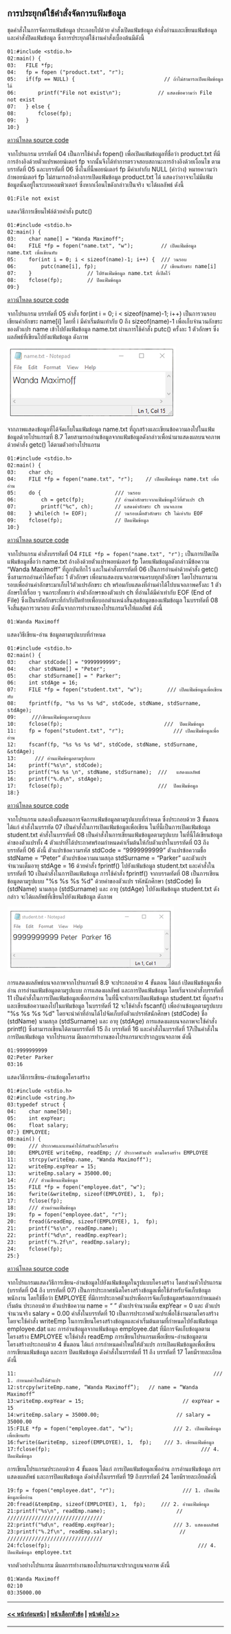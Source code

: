 ## การประยุกต์ใช้คำสั่งจัดการแฟ้มข้อมูล

ชุดคำสั่งในการจัดการแฟ้มข้อมูล ประกอบไปด้วย คำสั่งเปิดแฟ้มข้อมูล คำสั่งอ่านและเขียนแฟ้มข้อมูล และคำสั่งปิดแฟ้มข้อมูล ซึ่งการประยุกต์ใช้งานคำสั่งเบื้องต้นมีดังนี้

```
01:#include <stdio.h>
02:main() {
03:   FILE *fp;
04:   fp = fopen ("product.txt", "r");
05:   if(fp == NULL) {                             // ถ้าไม่สามารถเปิดแฟ้มข้อมูลได้ 
06:       printf("File not exist\n");            // แสดงข้อความว่า File not exist
07:   } else {
08:       fclose(fp);
09:   }
10:}
```
[ดาวน์โหลด source code](src/ch08_06.cpp)

จากโปรแกรม บรรทัดที่ 04 เป็นการใช้คำสั่ง fopen() เพื่อเปิดแฟ้มข้อมูลที่ชื่อว่า product.txt ที่มีการอ้างอิงด้วยตัวแปรพอยน์เตอร์ fp จากนั้นจึงได้ทำการตรวจสอบสถานะการอ้างอิงด้วยเงื่อนไข ตามบรรทัดที่ 05 และบรรทัดที่ 06 ซึ่งในที่นี้พอยน์เตอร์ fp มีค่าเท่ากับ NULL (ค่าว่าง) หมายความว่า ถ้าพอยน์เตอร์ fp ไม่สามารถอ้างอิงการเปิดแฟ้มข้อมูล product.txt ได้ แสดงว่าอาจจะไม่มีแฟ้มข้อมูลนั้นอยู่ในระบบคอมพิวเตอร์ ซึ่งหากเงื่อนไขดังกล่าวเป็นจริง จะได้ผลลัพธ์ ดังนี้

```
01:File not exist
```

แสดงวิธีการเขียนไฟล์ด้วยคำสั่ง putc()

```
01:#include <stdio.h>
02:main() {
03:    char name[] = "Wanda Maximoff";                    
04:    FILE *fp = fopen("name.txt", "w");         // เปิดแฟ้มข้อมูล name.txt เพื่อเขียนทับ           
05:    for(int i = 0; i < sizeof(name)-1; i++) {  /// วนรอบ   
06:        putc(name[i], fp);                     // เขียนอักขระ name[i]                            
07:    }                  // ไปยังแฟ้มข้อมูล name.txt ที่เปิดไว้
08:    fclose(fp);        // ปิดแฟ้มข้อมูล                                          
09:}	
```
[ดาวน์โหลด source code](src/ch08_07.cpp)

จากโปรแกรม บรรทัดที่ 05 คำสั่ง for(int i = 0; i < sizeof(name)-1; i++) เป็นการวนรอบเขียนค่าอักขระ name[i] โดยที่ i มีค่าเริ่มต้นเท่ากับ 0 ถึง sizeof(name)-1 เพื่อเก็บจำนวนอักขระของตัวแปร name เข้าไปยังแฟ้มข้อมูล name.txt ผ่านการใช้คำสั่ง putc() ครั้งละ 1 ตัวอักษร ซึ่งผลลัพธ์ที่เขียนไปยังแฟ้มข้อมูล ดังภาพ

<img src=img/0807.png>

จากภาพแสดงข้อมูลที่ได้จัดเก็บในแฟ้มข้อมูล name.txt ที่ถูกสร้างและเขียนข้อความลงไปในแฟ้มข้อมูลด้วยโปรแกรมที่ 8.7 โดยสามารถอ่านข้อมูลจากแฟ้มข้อมูลดังกล่าวเพื่อนำมาแสดงผลบนจอภาพด้วยคำสั่ง getc() ได้ตามตัวอย่างโปรแกรม

```
01:#include <stdio.h>
02:main() {
03:    char ch;                    
04:    FILE *fp = fopen("name.txt", "r");    // เปิดแฟ้มข้อมูล name.txt เพื่ออ่าน  
05:    do {                        /// วนรอบ                 
06:        ch = getc(fp);          // อ่านค่าอักขระจากแฟ้มข้อมูลไว้ที่ตัวแปร ch                    
07:        printf("%c", ch);       // แสดงค่าอักขระ ch บนจอภาพ                     
08:    } while(ch != EOF);         // วนรอบเมื่อตัวอักขระ ch ไม่เท่ากับ EOF            
09:    fclose(fp);                 // ปิดแฟ้มข้อมูล                
10:}
```
[ดาวน์โหลด source code](src/ch08_08.cpp)

จากโปรแกรม คำสั่งบรรทัดที่ 04 ```FILE *fp = fopen("name.txt", "r");``` เป็นการเปิดเปิดแฟ้มข้อมูลชื่อว่า name.txt อ้างอิงด้วยตัวแปรพอยน์เตอร์ fp โดยแฟ้มข้อมูลดังกล่าวมีข้อความ “Wanda Maximoff” ที่ถูกบันทึกไว้ และในคำสั่งบรรทัดที่ 06 เป็นการอ่านค่าด้วยคำสั่ง getc() ซึ่งสามารถอ่านค่าได้ครั้งละ 1 ตัวอักษร เพื่อมาแสดงบนจอภาพจนครบทุกตัวอักษร โดยโปรแกรมวนรอบเพื่ออ่านค่าอักขระมาเก็บไว้ตัวแปรอักขระ ch พร้อมกับแสดงที่อ่านค่าได้ไปบนจอภาพครั้งละ 1 ตัวอักษรไปเรื่อย ๆ จนกระทั่งพบว่า ค่าตัวอักษรของตัวแปร ch ที่อ่านได้มีค่าเท่ากับ EOF (End of File) ซึ่งเป็นรหัสอักขระที่กำกับปิดท้ายเพื่อบอกตำแหน่งสิ้นสุดข้อมูลของแฟ้มข้อมูล ในบรรทัดที่ 08 จึงสิ้นสุดการวนรอบ ดังนั้นจากการทำงานของโปรแกรมจึงให้ผลลัพธ์ ดังนี้

```
01:Wanda Maximoff
```

แสดงวิธีเขียน-อ่าน ข้อมูลตามรูปแบบที่กำหนด

```
01:#include <stdio.h>
02:main() {       
03:    char stdCode[] = "9999999999";
04:    char stdName[] = "Peter";
05:    char stdSurname[] = " Parker";
06:    int stdAge = 16;
07:    FILE *fp = fopen("student.txt", "w");        /// เปิดแฟ้มข้อมูลเพื่อเขียนทับ                          
08:    fprintf(fp, "%s %s %s %d", stdCode, stdName, stdSurname, stdAge);  
09:     ///เขียนแฟ้มข้อมูลตามรูปแบบ                             
10:    fclose(fp);                                 ///  ปิดแฟ้มข้อมูล                                                                   
11:    fp = fopen("student.txt", "r");                /// เปิดแฟ้มข้อมูลเพื่ออ่าน                          
12:    fscanf(fp, "%s %s %s %d", stdCode, stdName, stdSurname, &stdAge); 
13:      /// อ่านแฟ้มข้อมูลตามรูปแบบ 
14:    printf("%s\n", stdCode);                                         
15:    printf("%s %s \n", stdName, stdSurname);  ///   แสดงผลลัพธ์                                      
16:    printf("%.d\n", stdAge);                                        
17:    fclose(fp);                               ///  ปิดแฟ้มข้อมูล                                        
18:}
```
[ดาวน์โหลด source code](src/ch08_09.cpp)

จากโปรแกรม แสดงถึงขั้นตอนการจัดการแฟ้มข้อมูลตามรูปแบบที่กำหนด ซึ่งประกอบด้วย 3 ขั้นตอน ได้แก่ คำสั่งในบรรทัด 07 เป็นคำสั่งในการเปิดแฟ้มข้อมูลเพื่อเขียน ในที่นี้เป็นการเปิดแฟ้มข้อมูล student.txt คำสั่งในบรรทัดที่ 08 เป็นคำสั่งในการเขียนแฟ้มข้อมูลตามรูปแบบ ในที่นี้ได้เขียนข้อมูลค่าของตัวแปรทั้ง 4 ตัวแปรที่ได้ประกาศพร้อมกำหนดค่าเริ่มต้นให้กับตัวแปรในบรรทัดที่ 03 ถึงบรรทัดที่ 06 ดังนี้ ตัวแปรข้อความรหัส stdCode = “9999999999” ตัวแปรข้อความชื่อ stdName = “Peter” ตัวแปรข้อความนามสกุล stdSurname = “Parker” และตัวแปรจำนวนเต็มอายุ stdAge = 16 ด้วยคำสั่ง fprintf() ไปยังแฟ้มข้อมูล student.txt และคำสั่งในบรรทัดที่ 10 เป็นคำสั่งในการปิดแฟ้มข้อมูล  การใช้คำสั่ง fprintf() จากบรรดทัดที่ 08 เป็นการเขียนข้อมูลตามรูปแบบ "%s %s %s %d" ด้วยค่าของตัวแปร รหัสนักศึกษา (stdCode) ชื่อ (stdName) นามสกุล (stdSurname) และ อายุ (stdAge) ไปยังแฟ้มข้อมูล student.txt ดังกล่าว จะได้ผลลัพธ์ที่เขียนไปยังแฟ้มข้อมูล ดังภาพ

<img src=img/0808.png>

การแสดงผลลัพธ์บนจอภาพจากโปรแกรมที่ 8.9 จะประกอบด้วย 4 ขั้นตอน ได้แก่ เปิดแฟ้มข้อมูลเพื่ออ่าน การอ่านแฟ้มข้อมูลตามรูปแบบ การแสดงผลลัพธ์ และการปิดแฟ้มข้อมูล โดยเริ่มจากคำสั่งบรรทัดที่ 11 เป็นคำสั่งในการเปิดแฟ้มข้อมูลเพื่อการอ่าน ในที่นี้จะทำการเปิดแฟ้มข้อมูล student.txt ที่ถูกสร้างและเขียนข้อความลงไปในแฟ้มข้อมูล ในบรรทัดที่ 12 จะใช้คำสั่ง fscanf() เพื่ออ่านข้อมูลตามรูปแบบ "%s %s %s %d" โดยจะนำค่าที่อ่านได้ไปจัดเก็บยังตัวแปรรหัสนักศึกษา (stdCode) ชื่อ (stdName) นามสกุล (stdSurname) และ อายุ (stdAge) การแสดงผลบนจอภาพจะใช้คำสั่ง printf() ซึ่งสามารถเขียนได้ตามบรรทัดที่ 15 ถึง บรรทัดที่ 16 และคำสั่งในบรรทัดที่ 17เป็นคำสั่งในการปิดแฟ้มข้อมูล จากโปรแกรม มีผลการทำงานของโปรแกรมจะปรากฏบนจอภาพ ดังนี้

```
01:9999999999
02:Peter Parker
03:16	
```

แสดงวิธีการเขียน-อ่านข้อมูลโครงสร้าง

```
01:#include <stdio.h>
02:#include <string.h>
03:typedef struct { 
04:    char name[50]; 
05:    int expYear; 
06:    float salary; 
07:} EMPLOYEE;  
08:main() {
09:    /// ประกาศและแทนค่าให้กับตัวแปรโครงสร้าง
10:    EMPLOYEE writeEmp, readEmp; // ประกาศตัวแปร ตามโครงสร้าง EMPLOYEE
11:    strcpy(writeEmp.name, "Wanda Maximoff"); 
12:    writeEmp.expYear = 15;  
13:    writeEmp.salary = 35000.00;
14:    /// ส่วนเขียนแฟ้มข้อมูล
15:    FILE *fp = fopen("employee.dat", "w");   
16:    fwrite(&writeEmp, sizeof(EMPLOYEE), 1,  fp);  
17:    fclose(fp);           
18:    /// ส่วนอ่านแฟ้มข้อมูล
19:    fp = fopen("employee.dat", "r");          
20:    fread(&readEmp, sizeof(EMPLOYEE), 1,  fp);    
21:    printf("%s\n", readEmp.name);             
22:    printf("%d\n", readEmp.expYear);          
23:    printf("%.2f\n", readEmp.salary);           
24:    fclose(fp);              
25:}
```
[ดาวน์โหลด source code](src/ch08_10.cpp)

จากโปรแกรมแสดงวิธีการเขียน-อ่านข้อมูลไปยังแฟ้มข้อมูลในรูปแบบโครงสร้าง โดยส่วนหัวโปรแกรม (บรรทัดที่ 04 ถึง บรรทัดที่ 07) เป็นการประกาศชนิดโครงสร้างข้อมูลเพื่อใช้สำหรับจัดเก็บข้อมูลพนักงาน  โดยใช้ชื่อว่า EMPLOYEE ที่มีการประกาศตัวแปรเพื่อการจัดเก็บข้อมูลพร้อมการกำหนดค่าเริ่มต้น ประกอบด้วย  ตัวแปรข้อความ name = “ ” ตัวแปรจำนวนเต็ม expYear = 0 และ ตัวแปรจำนวนจริง salary = 0.00 คำสั่งในบรรทัดที่ 10 เป็นการประกาศตัวแปรเพื่อใช้งานตามโครงสร้าง โดยจะใช้คำสั่ง writeEmp ในการเขียนโครงสร้างข้อมูลและค่าเริ่มต้นตามที่กำหนดไปยังแฟ้มข้อมูล employee.dat และ การอ่านข้อมูลจากแฟ้มข้อมูล employee.dat ที่มีการจัดเก็บข้อมูลตามโครงสร้าง EMPLOYEE จะใช้คำสั่ง readEmp การเขียนโปรแกรมเพื่อเขียน-อ่านข้อมูลตามโครงสร้างประกอบด้วย 4 ขั้นตอน ได้แก่ การกำหนดค่าใหม่ให้ตัวแปร การเปิดแฟ้มข้อมูลเพื่อเขียน การเขียนแฟ้มข้อมูล และการ ปิดแฟ้มข้อมูล ดังคำสั่งในบรรทัดที่ 11 ถึง บรรทัดที่ 17 โดยมีรายละเอียดดังนี้

```
11:	                                                               /// 1. กำหนดค่าใหม่ให้ตัวแปร
12:strcpy(writeEmp.name, “Wanda Maximoff”);   // name = “Wanda Maximoff”
13:writeEmp.expYear = 15;                                // expYear = 15
14:writeEmp.salary = 35000.00;                         // salary = 35000.00
15:FILE *fp = fopen("employee.dat", "w");             /// 2. เปิดแฟ้มข้อมูลเพื่อเขียนทับ
16:fwrite(&writeEmp, sizeof(EMPLOYEE), 1,  fp);    /// 3. เขียนแฟ้มข้อมูล
17:fclose(fp);                                                 /// 4. ปิดแฟ้มข้อมูล
```

การเขียนโปรแกรมประกอบด้วย 4 ขั้นตอน ได้แก่ การเปิดแฟ้มข้อมูลเพื่ออ่าน การอ่านแฟ้มข้อมูล การแสดงผลลัพธ์ และการปิดแฟ้มข้อมูล ดังคำสั่งในบรรทัดที่ 19 ถึงบรรทัดที่ 24 โดยมีรายละเอียดดังนี้

```
19:fp = fopen("employee.dat", "r");                      /// 1. เปิดแฟ้มข้อมูลเพื่ออ่าน
20:fread(&tempEmp, sizeof(EMPLOYEE), 1,  fp);     /// 2. อ่านแฟ้มข้อมูล 
21:printf("%s\n", readEmp.name);                       // ///////////////////////////////
22:printf("%d\n", readEmp.expYear);                   /// 3. แสดงผลลัพธ์
23:printf("%.2f\n", readEmp.salary);                    // ///////////////////////////////
24:fclose(fp);                                                /// 4. ปิดแฟ้มข้อมูล employee.txt
```

จากตัวอย่างโปรแกรม มีผลการทำงานของโปรแกรมจะปรากฏบนจอภาพ ดังนี้

```
01:Wanda Maximoff
02:10
03:35000.00	
```
---
#### [<< หน้าก่อนหน้า](0803.md) | [หน้าเลือกหัวข้อ](README.md) | [หน้าต่อไป >>](0810.md)
---
